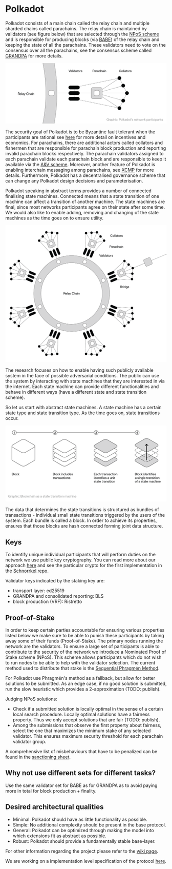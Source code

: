 # Polkadot

Polkadot consists of a main chain called the relay chain and multiple sharded chains called parachains. The relay chain is maintained by validators (see figure below) that are selected through the [NPoS scheme](NPoS/index.md#the-npos-scheme) and is responsible for producing blocks (via [BABE](BABE/Babe.md)) of the relay chain and keeping the state of all the parachains.
These validators need to vote on the consensus over all the parachains, see the consensus scheme called [GRANDPA](GRANDPA.md) for more details.

![Figure 1 - Relay chain, Validators, Parachain, and Collators](images/data_structure.png)

The security goal of Polkadot is to be Byzantine fault tolerant when the participants are rational see [here](Token%20Economics.md) for more detail on incentives and economics.
For parachains, there are additional actors called collators and fishermen that are responsible for parachain block production  and reporting invalid parachain blocks respectively.
The parachain validators assigned to each parachain validate each parachain block and are responsible to keep it available via the [A&V scheme](Availability_and_Validity.md). Moreover, another feature of Polkadot is enabling interchain messaging among parachains, see [XCMP](XCMP.md) for more details.
Furthermore, Polkadot has a decentralised governance scheme that can change any Polkadot design decisions and parameterisation.

Polkadot speaking in abstract terms provides a number of connected finalising state machines. Connected means that a state transition of one machine can affect a transition of another machine. The state machines are final, since most networks participants agree on their state after some time. We would also like to enable adding, removing and changing of the state machines as the time goes on to ensure utility.

![Figure 2 - Data structures and participants](images/whole.png)


The research focuses on how to enable having such publicly available system in the face of possible adversarial conditions. The public can use the system by interacting with state machines that they are interested in via the internet. Each state machine can provide different functionalities and behave in different ways (have a different state and state transition scheme).

So let us start with abstract state machines. A state machine has a certain state type and state transition type. As the time goes on, state transitions occur.

![Figure 3 - Block to transition](images/block_to_transition.png)


The data that determines the state transitions is structured as bundles of transactions - individual small state transitions triggered by the users of the system. Each bundle is called a block. In order to achieve its properties, ensures that those blocks are hash connected forming joint data structure.

## Keys

To identify unique individual participants that will perform duties on the network we use public key cryptography. You can read more about our approach [here](keys) and see the particular crypto for the first implementation in the [Schnorrkel repo](https://github.com/w3f/schnorrkel).

Validator keys indicated by the staking key are:
 - transport layer: ed25519
 - GRANDPA and consolidated reporting: BLS
 - block production (VRF): Ristretto

## Proof-of-Stake

In order to keep certain parties accountable for ensuring various properties listed below we make sure to be able to punish these participants by taking away some of their funds (Proof-of-Stake). The primary nodes running the network are the validators. To ensure a large set of participants is able to contribute to the security of the network we introduce a Nominated Proof of Stake scheme (NPoS). This scheme allows participants which do not wish to run nodes to be able to help with the validator selection. The current method used to distribute that stake is the [Sequential Phragmén Method](NPoS/index.md#the-npos-scheme).

For Polkadot use Phragmén's method as a fallback, but allow for better solutions to be submitted. As an edge case, if no good solution is submitted, run the slow heuristic which provides a 2-approximation (TODO: publish).

Judging NPoS solutions:

- Check if a submitted solution is locally optimal in the sense of a certain local search procedure. Locally optimal solutions have a fairness property. Thus we only accept solutions that are fair (TODO: publish).
- Among the submissions that observe the first property about fairness, select the one that maximizes the minimum stake of any selected validator. This ensures maximum security threshold for each parachain validator group.

A comprehensive list of misbehaviours that have to be penalized can be found in the [sanctioning sheet](https://docs.google.com/spreadsheets/d/1HSCiAf9pyxUSwojGQzg_pestlS_8yupCOTGnIGSvp9Q/edit?usp=sharing).

## Why not use different sets for different tasks?

Use the same validator set for BABE as for GRANDPA as to avoid paying more in total for block production + finality.


## Desired architectural qualities

* Minimal: Polkadot should have as little functionality as possible.
* Simple: No additional complexity should be present in the base protocol.
* General: Polkadot can be optimized through making the model into which extensions fit as abstract as possible.
* Robust: Polkadot should provide a fundamentally stable base-layer.


For other information regarding the project please refer to the [wiki page](https://wiki.polkadot.network).

We are working on a implementation level specification of the protocol [here](https://github.com/w3f/polkadot-re-spec).
